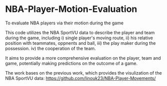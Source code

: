 # NBA-Player-Motion-Evaluation
To evaluate NBA players via their motion during the game

This code utilizes the NBA SportVU data to describe the player and team during the game, including 
i) single player's moving route, 
ii) his relative position with teammates, oppnents and ball, 
iii) the play maker during the possession. 
iv) the cooperation of the team.

It aims to provide a more comprehensive evaluation on the player, team and game, potentially making predictions on the outcome of a game. 

The work bases on the previous work, which provides the visulization of the NBA SportVU data:
https://github.com/linouk23/NBA-Player-Movements/
